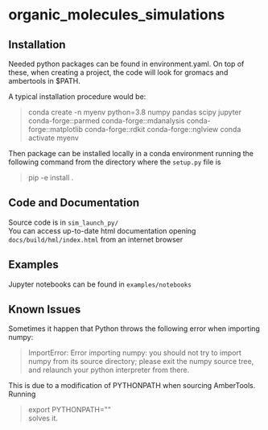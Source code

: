 
# organic_molecules_simulations

## Installation
Needed python packages can be found in environment.yaml. On top of these, when creating a project, 
the code will look for gromacs and ambertools in $PATH.

A typical installation procedure would be:

> conda create -n myenv python=3.8 numpy pandas scipy jupyter conda-forge::parmed conda-forge::mdanalysis conda-forge::matplotlib conda-forge::rdkit conda-forge::nglview 
> conda activate myenv

Then package can be installed locally in a conda environment running the following command from the directory where the `setup.py` file is  
> pip -e install .  

## Code and Documentation

Source code is in `sim_launch_py/`  
You can access up-to-date html documentation opening `docs/build/hml/index.html` from an internet browser  

## Examples

Jupyter notebooks can be found in `examples/notebooks`

## Known Issues

Sometimes it happen that Python throws the following error when importing numpy:

>ImportError: Error importing numpy: you should not try to import numpy from
>        its source directory; please exit the numpy source tree, and relaunch
>        your python interpreter from there.

This is due to a modification of PYTHONPATH when sourcing AmberTools. Running
> export PYTHONPATH=""  
solves it.

